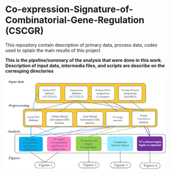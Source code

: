 # Co-expression-Signature-of-Combinatorial-Gene-Regulation (CSCGR)
This repository contain description of primary data, process data, codes used to optain the main results of this project 

**This is the pipeline/summary of the analysis that were done in this work. Description of input data, intermedia files, and scripts are describe on the corresping directories**


<img src="_img/Pipelie_paper.png" alt="Pipeline Overview" width="550"/> 



